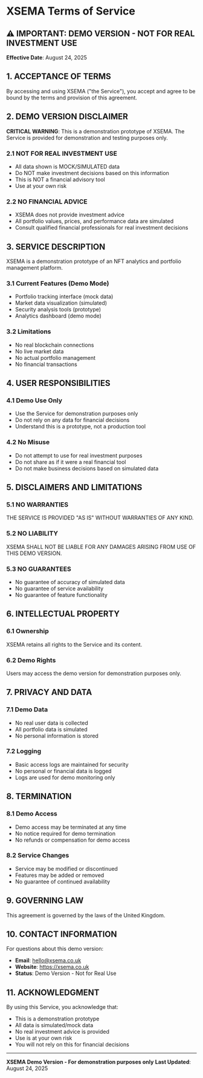 # XSEMA Terms of Service

## ⚠️ IMPORTANT: DEMO VERSION - NOT FOR REAL INVESTMENT USE

**Effective Date**: August 24, 2025

## 1. ACCEPTANCE OF TERMS

By accessing and using XSEMA ("the Service"), you accept and agree to be bound by the terms and provision of this agreement.

## 2. DEMO VERSION DISCLAIMER

**CRITICAL WARNING**: This is a demonstration prototype of XSEMA. The Service is provided for demonstration and testing purposes only.

### 2.1 NOT FOR REAL INVESTMENT USE
- All data shown is MOCK/SIMULATED data
- Do NOT make investment decisions based on this information
- This is NOT a financial advisory tool
- Use at your own risk

### 2.2 NO FINANCIAL ADVICE
- XSEMA does not provide investment advice
- All portfolio values, prices, and performance data are simulated
- Consult qualified financial professionals for real investment decisions

## 3. SERVICE DESCRIPTION

XSEMA is a demonstration prototype of an NFT analytics and portfolio management platform.

### 3.1 Current Features (Demo Mode)
- Portfolio tracking interface (mock data)
- Market data visualization (simulated)
- Security analysis tools (prototype)
- Analytics dashboard (demo mode)

### 3.2 Limitations
- No real blockchain connections
- No live market data
- No actual portfolio management
- No financial transactions

## 4. USER RESPONSIBILITIES

### 4.1 Demo Use Only
- Use the Service for demonstration purposes only
- Do not rely on any data for financial decisions
- Understand this is a prototype, not a production tool

### 4.2 No Misuse
- Do not attempt to use for real investment purposes
- Do not share as if it were a real financial tool
- Do not make business decisions based on simulated data

## 5. DISCLAIMERS AND LIMITATIONS

### 5.1 NO WARRANTIES
THE SERVICE IS PROVIDED "AS IS" WITHOUT WARRANTIES OF ANY KIND.

### 5.2 NO LIABILITY
XSEMA SHALL NOT BE LIABLE FOR ANY DAMAGES ARISING FROM USE OF THIS DEMO VERSION.

### 5.3 NO GUARANTEES
- No guarantee of accuracy of simulated data
- No guarantee of service availability
- No guarantee of feature functionality

## 6. INTELLECTUAL PROPERTY

### 6.1 Ownership
XSEMA retains all rights to the Service and its content.

### 6.2 Demo Rights
Users may access the demo version for demonstration purposes only.

## 7. PRIVACY AND DATA

### 7.1 Demo Data
- No real user data is collected
- All portfolio data is simulated
- No personal information is stored

### 7.2 Logging
- Basic access logs are maintained for security
- No personal or financial data is logged
- Logs are used for demo monitoring only

## 8. TERMINATION

### 8.1 Demo Access
- Demo access may be terminated at any time
- No notice required for demo termination
- No refunds or compensation for demo access

### 8.2 Service Changes
- Service may be modified or discontinued
- Features may be added or removed
- No guarantee of continued availability

## 9. GOVERNING LAW

This agreement is governed by the laws of the United Kingdom.

## 10. CONTACT INFORMATION

For questions about this demo version:
- **Email**: hello@xsema.co.uk
- **Website**: https://xsema.co.uk
- **Status**: Demo Version - Not for Real Use

## 11. ACKNOWLEDGMENT

By using this Service, you acknowledge that:
- This is a demonstration prototype
- All data is simulated/mock data
- No real investment advice is provided
- Use is at your own risk
- You will not rely on this for financial decisions

---

**XSEMA Demo Version - For demonstration purposes only**
**Last Updated**: August 24, 2025
